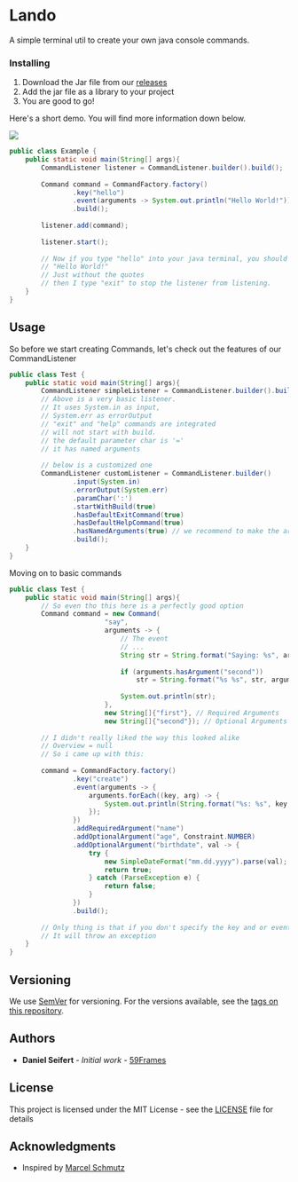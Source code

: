 # Lando

A simple terminal util to create your own java console commands.

### Installing

1. Download the Jar file from our [releases](https://github.com/59Frames/59frames.ds.lando/releases)
2. Add the jar file as a library to your project
3. You are good to go!

Here's a short demo. You will find more information down below.

![](assets/Lando_Home_3.gif)

```java
public class Example {
    public static void main(String[] args){
        CommandListener listener = CommandListener.builder().build();
        
        Command command = CommandFactory.factory()
                .key("hello")
                .event(arguments -> System.out.println("Hello World!"))
                .build();
        
        listener.add(command);
        
        listener.start();
        
        // Now if you type "hello" into your java terminal, you should simply see
        // "Hello World!"
        // Just without the quotes
        // then I type "exit" to stop the listener from listening.
    }
}
```

## Usage

So before we start creating Commands, let's check out the features of our CommandListener
```java
public class Test {
    public static void main(String[] args){
        CommandListener simpleListener = CommandListener.builder().build(); 
        // Above is a very basic listener.
        // It uses System.in as input,
        // System.err as errorOutput
        // "exit" and "help" commands are integrated
        // will not start with build.
        // the default parameter char is '='
        // it has named arguments
        
        // below is a customized one
        CommandListener customListener = CommandListener.builder()
                .input(System.in)
                .errorOutput(System.err)
                .paramChar(':')
                .startWithBuild(true)
                .hasDefaultExitCommand(true)
                .hasDefaultHelpCommand(true)
                .hasNamedArguments(true) // we recommend to make the arguments named
                .build();
    }
}
```

Moving on to basic commands

````java
public class Test {
    public static void main(String[] args){
        // So even tho this here is a perfectly good option
        Command command = new Command(
                        "say",
                        arguments -> {
                            // The event
                            // ...
                            String str = String.format("Saying: %s", arguments.getArgument("first"));
        
                            if (arguments.hasArgument("second"))
                                str = String.format("%s %s", str, arguments.getArgument("second"));
        
                            System.out.println(str);
                        },
                        new String[]{"first"}, // Required Arguments
                        new String[]{"second"}); // Optional Arguments
                        
        // I didn't really liked the way this looked alike
        // Overview = null
        // So i came up with this:
        
        command = CommandFactory.factory()
                .key("create")
                .event(arguments -> {
                    arguments.forEach((key, arg) -> {
                        System.out.println(String.format("%s: %s", key, arg));
                    });
                })
                .addRequiredArgument("name")
                .addOptionalArgument("age", Constraint.NUMBER)
                .addOptionalArgument("birthdate", val -> {
                    try {
                        new SimpleDateFormat("mm.dd.yyyy").parse(val);
                        return true;
                    } catch (ParseException e) {
                        return false;
                    }
                })
                .build();
        
        // Only thing is that if you don't specify the key and or event,
        // It will throw an exception
    }
}
````

## Versioning

We use [SemVer](http://semver.org/) for versioning. For the versions available, see the [tags on this repository](https://github.com/59Frames/59frames.ds.lando/tags). 

## Authors

* **Daniel Seifert** - *Initial work* - [59Frames](https://github.com/59Frames)

## License

This project is licensed under the MIT License - see the [LICENSE](LICENSE) file for details

## Acknowledgments

* Inspired by [Marcel Schmutz](https://github.com/schmarcel02/ConsoleUtil)
